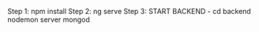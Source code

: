 Step 1: npm install
Step 2: ng serve
Step 3: START BACKEND - cd backend
                        nodemon server
                        mongod